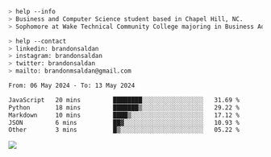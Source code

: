 ````bash
> help --info
> Business and Computer Science student based in Chapel Hill, NC.
> Sophomore at Wake Technical Community College majoring in Business Administration.
````

````bash
> help --contact
> linkedin: brandonsaldan
> instagram: brandonsaldan
> twitter: brandonsaldan
> mailto: brandonmsaldan@gmail.com
````

<!--START_SECTION:waka-->

```txt
From: 06 May 2024 - To: 13 May 2024

JavaScript   20 mins         ████████░░░░░░░░░░░░░░░░░   31.69 %
Python       18 mins         ███████▒░░░░░░░░░░░░░░░░░   29.22 %
Markdown     10 mins         ████▒░░░░░░░░░░░░░░░░░░░░   17.12 %
JSON         6 mins          ██▓░░░░░░░░░░░░░░░░░░░░░░   10.93 %
Other        3 mins          █▒░░░░░░░░░░░░░░░░░░░░░░░   05.22 %
```

<!--END_SECTION:waka-->

![](https://komarev.com/ghpvc/?username=brandonsaldan&color=6A8AFF)
